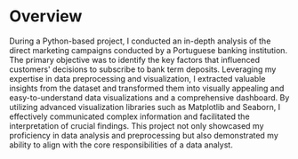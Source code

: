 # Overview

During a Python-based project, I conducted an in-depth analysis of the direct marketing campaigns conducted by a Portuguese banking institution. The primary objective was to identify the key factors that influenced customers' decisions to subscribe to bank term deposits. Leveraging my expertise in data preprocessing and visualization, I extracted valuable insights from the dataset and transformed them into visually appealing and easy-to-understand data visualizations and a comprehensive dashboard. By utilizing advanced visualization libraries such as Matplotlib and Seaborn, I effectively communicated complex information and facilitated the interpretation of crucial findings. This project not only showcased my proficiency in data analysis and preprocessing but also demonstrated my ability to align with the core responsibilities of a data analyst.
